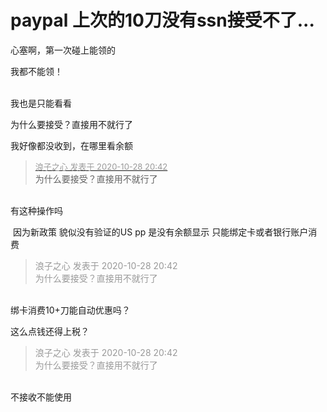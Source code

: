 # paypal 上次的10刀没有ssn接受不了...


<img id="aimg_lOu08" onclick="zoom(this, this.src, 0, 0, 0)" class="zoom" src="https://jiba.pp.ua/images/2020/10/28/image.png" onmouseover="img_onmouseoverfunc(this)" onload="thumbImg(this)" border="0" alt="" /><br />
心塞啊，第一次碰上能领的

我都不能领！<br />
<br />
<img src="static/image/smiley/default/mad.gif" smilieid="11" border="0" alt="" /><img src="static/image/smiley/default/mad.gif" smilieid="11" border="0" alt="" /><img src="static/image/smiley/default/mad.gif" smilieid="11" border="0" alt="" />

我也是只能看看&nbsp; &nbsp;

为什么要接受？直接用不就行了

我好像都没收到，在哪里看余额

<div class="quote"><blockquote><font size="2"><a href="https://www.hostloc.com/forum.php?mod=redirect&amp;goto=findpost&amp;pid=9366096&amp;ptid=759501" target="_blank"><font color="#999999">浪子之心 发表于 2020-10-28 20:42</font></a></font><br />
为什么要接受？直接用不就行了</blockquote></div><br />
有这种操作吗

<img src="static/image/smiley/default/lol.gif" smilieid="12" border="0" alt="" /><img src="static/image/smiley/default/lol.gif" smilieid="12" border="0" alt="" /> 因为新政策 貌似没有验证的US pp 是没有余额显示 只能绑定卡或者银行账户消费

<div class="quote"><blockquote><font color="#999999">浪子之心 发表于 2020-10-28 20:42</font><br />
<font color="#999999">为什么要接受？直接用不就行了</font></blockquote></div><br />
绑卡消费10+刀能自动优惠吗？

这么点钱还得上税？

<div class="quote"><blockquote><font color="#999999">浪子之心 发表于 2020-10-28 20:42</font><br />
<font color="#999999">为什么要接受？直接用不就行了</font></blockquote></div><br />
不接收不能使用
